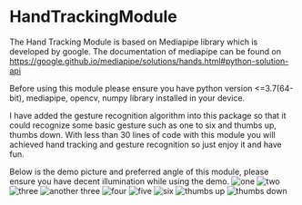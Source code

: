 # HandTrackingModule

The Hand Tracking Module is based on Mediapipe library which is developed by google. The documentation of mediapipe can be found on https://google.github.io/mediapipe/solutions/hands.html#python-solution-api

Before using this module please ensure you have python version <=3.7(64-bit), mediapipe, opencv, numpy library installed in your device.

I have added the gesture recognition algorithm into this package so that it could recognize some basic gesture such as one to six and thumbs up, thumbs down. With less than 30 lines of code with this module you will achieved hand tracking and gesture recognition so just enjoy it and have fun.

Below is the demo picture and preferred angle of this module, please ensure you have decent illumination while using the demo.
![one](https://user-images.githubusercontent.com/79690205/154848736-3180b457-0cb2-4b52-96fb-09433c48277d.jpg)
![two](https://user-images.githubusercontent.com/79690205/154848740-c620fd18-3c01-4de9-8391-9039b8824f49.jpg)
![three](https://user-images.githubusercontent.com/79690205/154848742-d23e5c67-dfa7-47c4-8b1a-7c3bb780b557.jpg)
![another three](https://user-images.githubusercontent.com/79690205/154848744-7412d50a-6ae2-4325-86bb-6a0df17a1860.jpg)
![four](https://user-images.githubusercontent.com/79690205/154848745-67019d9c-0a9e-47bd-bd46-e905fac38dee.jpg)
![five](https://user-images.githubusercontent.com/79690205/154848747-51e65cc3-d898-4593-9bfd-3e17d8980de3.jpg)
![six](https://user-images.githubusercontent.com/79690205/154848756-f1cb76ed-802c-4727-b0ff-dbc344860ad1.jpg)
![thumbs up](https://user-images.githubusercontent.com/79690205/154848758-8d2eb537-2a77-4b52-a031-48edb12c0209.jpg)
![thumbs down](https://user-images.githubusercontent.com/79690205/154848760-033fcc51-2b52-488a-8286-89a4a580d2b6.jpg)
